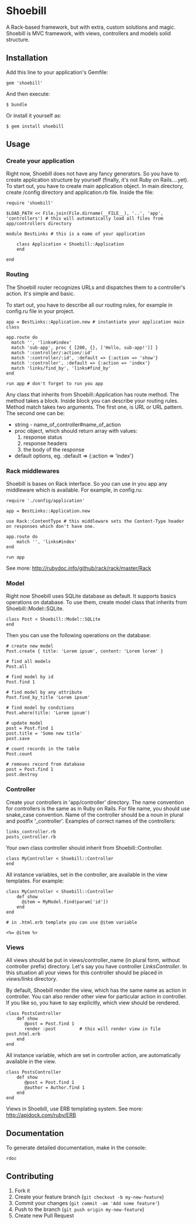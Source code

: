# Shoebill

A Rack-based framework, but with extra, custom solutions and magic. Shoebill is MVC framework, with
views, controllers and models solid structure.

## Installation

Add this line to your application's Gemfile:

    gem 'shoebill'

And then execute:

    $ bundle

Or install it yourself as:

    $ gem install shoebill

## Usage

### Create your application

Right now, Shoebill does not have any fancy generators. So you have to create application structure by yourself (finally, it's not Ruby on Rails....yet).
To start out, you have to create main application object. In main directory, create /config directory and application.rb file. Inside the file:

    require 'shoebill'

    $LOAD_PATH << File.join(File.dirname(__FILE__), '..', 'app', 'controllers') # this will automatically load all files from app/controllers directory

    module BestLinks # this is a name of your application

        class Application < Shoebill::Application
        end

    end

### Routing

The Shoebill router recognizes URLs and dispatches them to a controller's action. It's simple and basic.

To start out, you have to describe all our routing rules, for example in config.ru file in your project.

    app = BestLinks::Application.new # instantiate your application main class

    app.route do
      match '', 'links#index'
      match 'sub-app', proc { [200, {}, ['Hello, sub-app!']] }
      match ':controller/:action/:id'
      match ':controller/:id', :default => {:action => 'show'}
      match ':controller', :default => {:action => 'index'}
      match 'links/find_by', 'links#find_by'
    end

    run app # don't forget to run you app

Any class that inherits from Shoebill::Application has route method. The method takes a block. Inside block you can describe your routing rules.
Method match takes two arguments. The first one, is URL or URL pattern. The second one can be:

* string - name_of_controller#name_of_action
* proc object, which should return array with values:
    1. response status
    2. response headers
    3. the body of the response
* default options, eg. :default => {:action => 'index'}

### Rack middlewares

Shoebill is bases on Rack interface. So you can use in you app any middleware which is available. For example, in config.ru:

    require './config/application'

    app = BestLinks::Application.new

    use Rack::ContentType # this middleware sets the Content-Type header on responses which don't have one.

    app.route do
        match '', 'links#index'
    end

    run app

See more: http://rubydoc.info/github/rack/rack/master/Rack

### Model

Right now Shoebill uses SQLite database as default. It supports basics operations on database.
To use them, create model class that inherits from Shoebill::Model::SQLite.

    class Post < Shoebill::Model::SQLite
    end

Then you can use the following operations on the database:

    # create new model
    Post.create { title: 'Lorem ipsum', content: 'Lorem lorem' }

    # find all models
    Post.all

    # find model by id
    Post.find 1

    # find model by any attribute
    Post.find_by_title 'Lorem ipsum'

    # find model by conditions
    Post.where(title: 'Lorem ipsum')

    # update model
    post = Post.find 1
    post.title = 'Some new title'
    post.save

    # count records in the table
    Post.count

    # removes record from database
    post = Post.find 1
    post.destroy



### Controller

Create your controllers in 'app/controller' directory. The name convention for controllers is the same as in Ruby on Rails.
For file name, you should use snake_case convention. Name of the controller should be a noun in plural and postfix '_controller'.
Examples of correct names of the controllers:

    links_controller.rb
    posts_controller.rb

Your own class controller should inherit from Shoebill::Controller.

    class MyController < Shoebill::Controller
    end

All instance variables, set in the controller, are available in the view templates. For example:

    class MyController < Shoebill::Controller
        def show
          @item = MyModel.find(param['id'])
        end
    end

    # in .html.erb template you can use @item variable

    <%= @item %>

### Views

All views should be put in views/controller_name (in plural form, without controller prefix) directory. Let's say you have controller *LinksController*. In this situation
all your views for this controller should be placed in *views/links* directory.

By default, Shoebill render the view, which has the same name as action in controller. You can also render other view for particular action in controller.
If you like so, you have to say explicitly, which view should be rendered.

    class PostsController
        def show
           @post = Post.find 1
           render :post         # this will render view in file post.html.erb
        end
    end

All instance variable, which are set in controller action, are automatically available in the view.

    class PostsController
        def show
           @post = Post.find 1
           @author = Author.find 1
        end
    end

Views in Shoebill, use ERB templating system. See more: http://apidock.com/ruby/ERB



## Documentation

To generate detailed documentation, make in the console:

    rdoc

## Contributing

1. Fork it
2. Create your feature branch (`git checkout -b my-new-feature`)
3. Commit your changes (`git commit -am 'Add some feature'`)
4. Push to the branch (`git push origin my-new-feature`)
5. Create new Pull Request
